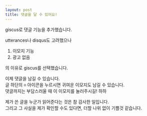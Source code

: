 ```yaml
---
layout: post
title: 댓글을 달 수 있어요!
---
```


giscus로 댓글 기능을 추가했습니다.

utterances나 disqus도 고려했으나  

  1. 이모지 기능  
  2. 광고 없음  

의 이유로 giscus를 선택했습니다.  

이제 댓글을 남길 수 있습니다.  
글 하단의 `☺︎` 아이콘을 누르시면 귀여운 이모지도 남길 수 있습니다.  
댓글까지는 부담스러울 때 이 이모지를 눌러주시길! 하하

제가 쓴 글을 누군가 읽어준다는 것은 참 감사한 일입니다.  
그리고 그 사실을 제가 확인할 수도 있다면, 더할 나위 없이 기쁠것 같습니다. 
